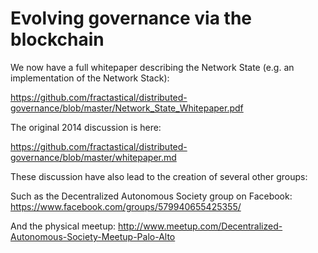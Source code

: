 Evolving governance via the blockchain
======================

We now have a full whitepaper describing the Network State (e.g. an implementation of the Network Stack):

https://github.com/fractastical/distributed-governance/blob/master/Network_State_Whitepaper.pdf

The original 2014 discussion is here:

https://github.com/fractastical/distributed-governance/blob/master/whitepaper.md

These discussion have also lead to the creation of several other groups:

Such as the Decentralized Autonomous Society group on Facebook: https://www.facebook.com/groups/579940655425355/

And the physical meetup: http://www.meetup.com/Decentralized-Autonomous-Society-Meetup-Palo-Alto
